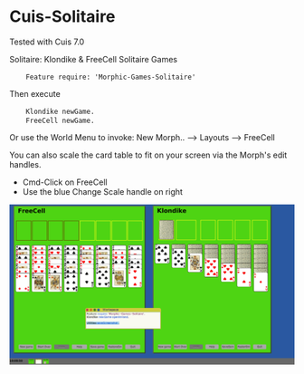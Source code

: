 Cuis-Solitaire
==========
Tested with Cuis 7.0

Solitaire:  Klondike & FreeCell Solitaire Games

````Smalltalk
	Feature require: 'Morphic-Games-Solitaire'
````

Then execute

````Smalltalk
    Klondike newGame.
    FreeCell newGame.
````

Or use the World Menu to invoke:  New Morph.. --> Layouts --> FreeCell

You can also scale the card table to fit on your screen via the Morph's edit handles.
  - Cmd-Click on FreeCell
  - Use the blue Change Scale handle on right

![Solitaire](Solitaire.png)

